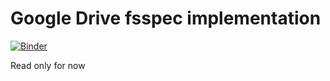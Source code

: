 # Google Drive fsspec implementation

[![Binder](https://binder.pangeo.io/badge_logo.svg)](https://binder.pangeo.io/v2/gh/rabernat/fsspec-google-drive/master)

Read only for now
